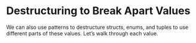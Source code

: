# Destructuring to Break Apart Values

We can also use patterns to destructure structs, enums, and tuples to use
different parts of these values. Let’s walk through each value.
